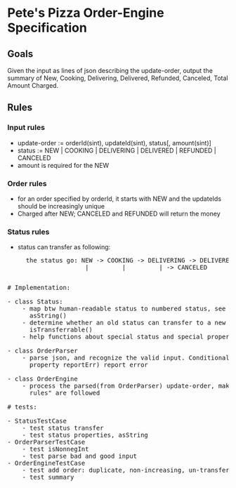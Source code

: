 # Pete's Pizza Order-Engine Specification

## Goals
Given the input as lines of json describing the update-order, output the
summary of New, Cooking, Delivering, Delivered, Refunded, Canceled, Total
Amount Charged.

## Rules

### Input rules

- update-order := orderId(sint), updateId(sint), status[, amount(sint)]
- status := NEW | COOKING | DELIVERING | DELIVERED | REFUNDED | CANCELED
- amount is required for the NEW

### Order rules

- for an order specified by orderId, it starts with NEW and the updateIds should 
  be increasingly unique
- Charged after NEW; CANCELED and REFUNDED will return the money

### Status rules

- status can transfer as following:
<pre>
     the status go: NEW -> COOKING -> DELIVERING -> DELIVERED -> REFUNDED
                     |         |         | -> CANCELED
<pre>

# Implementation:

- class Status:
    - map btw human-readable status to numbered status, see init() and
      asString()
    - determine whether an old status can transfer to a new one, see
      isTransferrable()
    - help functions about special status and special properties

- class OrderParser
    - parse json, and recognize the valid input. Conditionally(based on the
      property reportErr) report error

- class OrderEngine
    - process the parsed(from OrderParser) update-order, make sure the "Order
      rules" are followed

# tests:

- StatusTestCase
    - test status transfer
    - test status properties, asString
- OrderParserTestCase
    - test isNonnegInt
    - test parse bad and good input
- OrderEngineTestCase
    - test add order: duplicate, non-increasing, un-transferrable, ok
    - test summary
